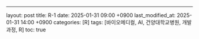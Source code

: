 ---
layout: post
title: R-1
date: 2025-01-31 09:00 +0900
last_modified_at: 2025-01-31 14:00 +0900
categories: [R]
tags: [바이오메디컬, AI, 건양대학교병원, 개발과정, R]
toc: true
